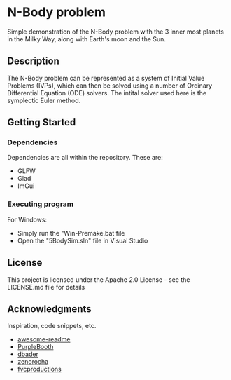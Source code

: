 # N-Body problem

Simple demonstration of the N-Body problem with the 3 inner most planets in the Milky Way, along with Earth's moon and the Sun. 
## Description

The N-Body problem can be represented as a system of Initial Value Problems (IVPs), which can then be solved using a number of Ordinary Differential Equation (ODE) solvers. The intital solver used here is the symplectic Euler method.


## Getting Started

### Dependencies

Dependencies are all within the repository. These are:
* GLFW 
* Glad
* ImGui

### Executing program

For Windows:
* Simply run the "Win-Premake.bat file 
* Open the "5BodySim.sln" file in Visual Studio




## License

This project is licensed under the Apache 2.0 License - see the LICENSE.md file for details

## Acknowledgments

Inspiration, code snippets, etc.
* [awesome-readme](https://github.com/matiassingers/awesome-readme)
* [PurpleBooth](https://gist.github.com/PurpleBooth/109311bb0361f32d87a2)
* [dbader](https://github.com/dbader/readme-template)
* [zenorocha](https://gist.github.com/zenorocha/4526327)
* [fvcproductions](https://gist.github.com/fvcproductions/1bfc2d4aecb01a834b46)

